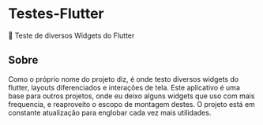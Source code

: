 # Testes-Flutter
🔧  Teste de diversos Widgets do Flutter

## Sobre
Como o próprio nome do projeto diz, é onde testo diversos widgets do flutter, layouts diferenciados e interações de tela. Este aplicativo é uma base para outros projetos, onde eu deixo alguns widgets que uso com mais frequencia, e reaproveito o escopo de montagem destes. O projeto está em constante atualização para englobar cada vez mais utilidades.
